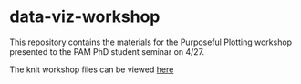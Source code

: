 # data-viz-workshop

This repository contains the materials for the Purposeful Plotting workshop presented to the PAM PhD student seminar on 4/27.

The knit workshop files can be viewed [here](https://hesscl.com/data-viz-workshop/index.html)
